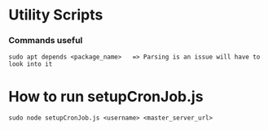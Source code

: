 # Utility Scripts

### Commands useful
```sudo apt depends <package_name>   => Parsing is an issue will have to look into it```


# How to run setupCronJob.js
```sudo node setupCronJob.js <username> <master_server_url>```